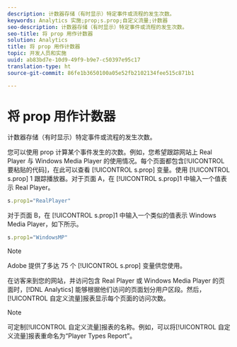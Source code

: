 ```yaml
---
description: 计数器存储（有时显示）特定事件或流程的发生次数。
keywords: Analytics 实施;prop;s.prop;自定义流量;计数器
seo-description: 计数器存储（有时显示）特定事件或流程的发生次数。
seo-title: 将 prop 用作计数器
solution: Analytics
title: 将 prop 用作计数器
topic: 开发人员和实施
uuid: ab83bd7e-10d9-49f9-b9e7-c50397e95c17
translation-type: ht
source-git-commit: 86fe1b3650100a05e52fb2102134fee515c871b1

---
```



# 将 prop 用作计数器

计数器存储（有时显示）特定事件或流程的发生次数。

您可以使用 prop 计算某个事件发生的次数。例如，您希望跟踪网站上 Real Player 与 Windows Media Player 的使用情况。每个页面都包含[!UICONTROL 要粘贴的代码]，在此可以查看 [!UICONTROL s.prop] 变量。使用 [!UICONTROL s.prop] 1 跟踪播放器。对于页面 A，在 [!UICONTROL s.prop]1 中输入一个值表示 Real Player。

```js
s.prop1="RealPlayer"
```

对于页面 B，在 [!UICONTROL s.prop]1 中输入一个类似的值表示 Windows Media Player，如下所示。

```js
s.prop1="WindowsMP"
```

>[!NOTE]
>
>Adobe 提供了多达 75 个 [!UICONTROL s.prop] 变量供您使用。

在访客来到您的网站，并访问包含 Real Player 或 Windows Media Player 的页面时，[!DNL Analytics] 能够根据他们访问的页面划分用户区段。然后，[!UICONTROL 自定义流量]报表显示每个页面的访问次数。

>[!NOTE]
>
>可定制[!UICONTROL 自定义流量]报表的名称。例如，可以将[!UICONTROL 自定义流量]报表重命名为“Player Types Report”。

